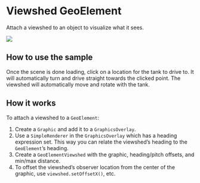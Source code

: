 # Viewshed GeoElement

Attach a viewshed to an object to visualize what it sees.

![](ViewshedGeoElement.gif)

## How to use the sample

Once the scene is done loading, click on a location for the tank to
drive to. It will automatically turn and drive straight towards the
clicked point. The viewshed will automatically move and rotate with the
tank.

## How it works

To attach a viewshed to a `GeoElement`:

1.  Create a `Graphic` and add it to a `GraphicsOverlay`.
2.  Use a `SimpleRenderer` in the `GraphicsOverlay` which has a heading
    expression set. This way you can relate the viewshed’s heading to
    the `GeoElement`’s heading.
3.  Create a `GeoElementViewshed` with the graphic, heading/pitch
    offsets, and min/max distance.
4.  To offset the viewshed’s observer location from the center of the
    graphic, use `viewshed.setOffsetX()`, etc.
